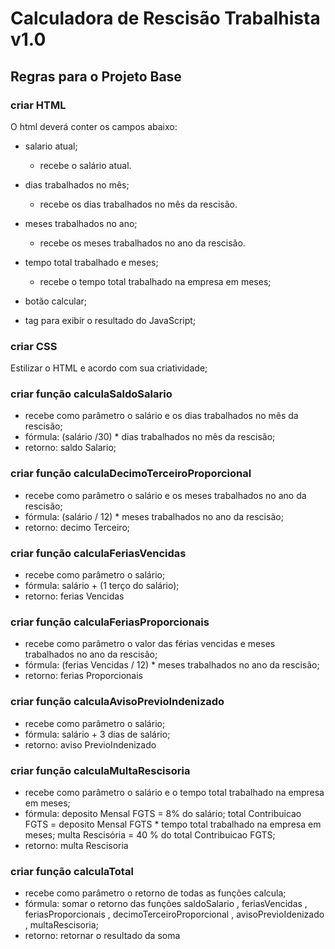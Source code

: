 # Calculadora de Rescisão Trabalhista v1.0

## Regras para o Projeto Base

### criar HTML
O html deverá conter os campos abaixo:
- salario atual;
    - recebe o salário atual.

- dias trabalhados no mês;
    - recebe os dias trabalhados no mês da rescisão.

- meses trabalhados no ano;
    - recebe os meses trabalhados no ano da rescisão.

- tempo total trabalhado e meses;
    - recebe o tempo total trabalhado na empresa em meses;

- botão calcular;

- tag para exibir o resultado do JavaScript;

### criar CSS
Estilizar o HTML e acordo com sua criatividade;

### criar função calculaSaldoSalario
- recebe como parâmetro o salário e os dias trabalhados no mês da rescisão;
- fórmula: (salário /30) * dias trabalhados no mês da rescisão; 
- retorno: saldo Salario;

### criar função calculaDecimoTerceiroProporcional
- recebe como parâmetro o salário e os meses trabalhados no ano da rescisão;
- fórmula: (salário / 12) * meses trabalhados no ano da rescisão;
- retorno: decimo Terceiro;

### criar função calculaFeriasVencidas
- recebe como parâmetro o salário;
- fórmula: salário + (1 terço do salário);
- retorno: ferias Vencidas

### criar função calculaFeriasProporcionais
- recebe como parâmetro o valor das férias vencidas e meses trabalhados no ano da rescisão;
- fórmula: (ferias Vencidas / 12) * meses trabalhados no ano da rescisão; 
- retorno: ferias Proporcionais

### criar função calculaAvisoPrevioIndenizado
- recebe como parâmetro o salário;
- fórmula: salário + 3 dias de salário;
- retorno: aviso PrevioIndenizado

### criar função calculaMultaRescisoria
- recebe como parâmetro o salário e o tempo total trabalhado na empresa em meses;
- fórmula:
        deposito Mensal FGTS = 8% do salário;
        total Contribuicao FGTS = deposito Mensal FGTS * tempo total trabalhado na empresa em meses;
        multa Rescisória = 40 % do total Contribuicao FGTS;
- retorno: multa Rescisoria

### criar função calculaTotal
- recebe como parâmetro o retorno de todas as funções calcula;
- fórmula: somar o retorno das funções saldoSalario , feriasVencidas , feriasProporcionais , decimoTerceiroProporcional , avisoPrevioIdenizado , multaRescisoria;
- retorno: retornar o resultado da soma

   